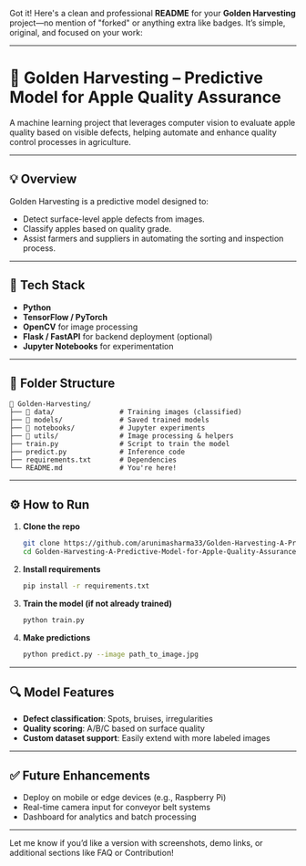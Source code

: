 Got it! Here's a clean and professional **README** for your **Golden Harvesting** project—no mention of "forked" or anything extra like badges. It’s simple, original, and focused on your work:

---

# 🍎 Golden Harvesting – Predictive Model for Apple Quality Assurance

A machine learning project that leverages computer vision to evaluate apple quality based on visible defects, helping automate and enhance quality control processes in agriculture.

---

## 💡 Overview

Golden Harvesting is a predictive model designed to:

* Detect surface-level apple defects from images.
* Classify apples based on quality grade.
* Assist farmers and suppliers in automating the sorting and inspection process.

---

## 🧠 Tech Stack

* **Python**
* **TensorFlow / PyTorch**
* **OpenCV** for image processing
* **Flask / FastAPI** for backend deployment (optional)
* **Jupyter Notebooks** for experimentation

---

## 📂 Folder Structure

```
📁 Golden-Harvesting/
├── 📁 data/                # Training images (classified)
├── 📁 models/              # Saved trained models
├── 📁 notebooks/           # Jupyter experiments
├── 📁 utils/               # Image processing & helpers
├── train.py               # Script to train the model
├── predict.py             # Inference code
├── requirements.txt       # Dependencies
└── README.md              # You're here!
```

---

## ⚙️ How to Run

1. **Clone the repo**

   ```bash
   git clone https://github.com/arunimasharma33/Golden-Harvesting-A-Predictive-Model-for-Apple-Quality-Assurance.git
   cd Golden-Harvesting-A-Predictive-Model-for-Apple-Quality-Assurance
   ```

2. **Install requirements**

   ```bash
   pip install -r requirements.txt
   ```

3. **Train the model (if not already trained)**

   ```bash
   python train.py
   ```

4. **Make predictions**

   ```bash
   python predict.py --image path_to_image.jpg
   ```

---

## 🔍 Model Features

* **Defect classification**: Spots, bruises, irregularities
* **Quality scoring**: A/B/C based on surface quality
* **Custom dataset support**: Easily extend with more labeled images

---

## ✅ Future Enhancements

* Deploy on mobile or edge devices (e.g., Raspberry Pi)
* Real-time camera input for conveyor belt systems
* Dashboard for analytics and batch processing

---


Let me know if you’d like a version with screenshots, demo links, or additional sections like FAQ or Contribution!

